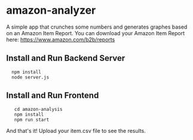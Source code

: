 # amazon-analyzer

A simple app that crunches some numbers and generates graphes based on an Amazon Item Report.
You can download your Amazon Item Report here: https://www.amazon.com/b2b/reports


## Install and Run Backend Server
``` 
  npm install
  node server.js
```

## Install and Run Frontend 
```
   cd amazon-analysis
   npm install
   npm run start
 ```
 
 
 And that's it! Upload your item.csv file to see the results.
